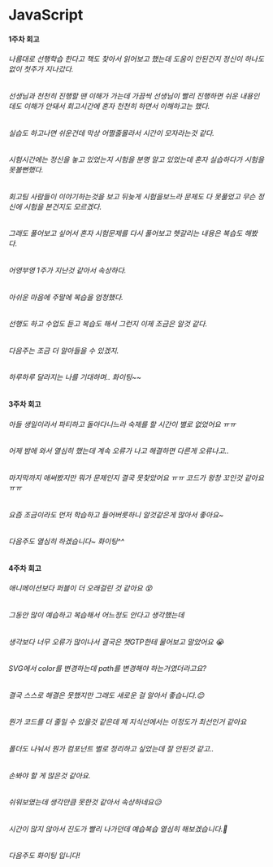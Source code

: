 # JavaScript

#### 1주차 회고

###### 나름대로 선행학습 한다고 책도 찾아서 읽어보고 했는데 도움이 안된건지 정신이 하나도 없이 첫주가 지나갔다.
###### 선생님과 천천히 진행할 땐 이해가 가는데 가끔씩 선생님이 빨리 진행하면 쉬운 내용인데도 이해가 안돼서 회고시간에 혼자 천천히 하면서 이해하고는 했다.
###### 실습도 하고나면 쉬운건데 막상 어쩔줄몰라서 시간이 모자라는것 같다.
###### 시험시간에는 정신을 놓고 있었는지 시험을 분명 알고 있었는데 혼자 실습하다가 시험을 못볼뻔했다.
###### 회고팀 사람들이 이야기하는것을 보고 뒤늦게 시험을보느라 문제도 다 못풀었고 무슨 정신에 시험을 본건지도 모르겠다.
###### 그래도 풀어보고 싶어서 혼자 시험문제를 다시 풀어보고 헷갈리는 내용은 복습도 해봤다.
###### 어영부영 1주가 지난것 같아서 속상하다.
###### 아쉬운 마음에 주말에 복습을 엄청했다.
###### 선행도 하고 수업도 듣고 복습도 해서 그런지 이제 조금은 알것 같다.
###### 다음주는 조금 더 알아들을 수 있겠지.
###### 하루하루 달라지는 나를 기대하며.. 화이팅~~


#### 3주차 회고

###### 아들 생일이라서 파티하고 돌아다니느라 숙제를 할 시간이 별로 없었어요 ㅠㅠ
###### 어제 밤에 와서 열심히 했는데 계속 오류가 나고 해결하면 다른게 오류나고.. 
###### 마지막까지 애써봤지만 뭐가 문제인지 결국 못찾았어요 ㅠㅠ 코드가 왕창 꼬인것 같아요 ㅠㅠ
###### 요즘 조금이라도 먼저 학습하고 들어버릇하니 알것같은게 많아서 좋아요~
###### 다음주도 열심히 하겠습니다~ 화이팅^^


#### 4주차 회고

###### 애니메이션보다 퍼블이 더 오래걸린 것 같아요 😵
###### 그동안 많이 예습하고 복습해서 어느정도 안다고 생각했는데
###### 생각보다 너무 오류가 많이나서 결국은 챗GTP한테 물어보고 말았어요 😭
###### SVG에서 color를 변경하는데 path를 변경해야 하는거였더라고요?
###### 결국 스스로 해결은 못했지만 그래도 새로운 걸 알아서 좋습니다.😊
###### 뭔가 코드를 더 줄일 수 있을것 같은데 제 지식선에서는 이정도가 최선인거 같아요
###### 폴더도 나눠서 뭔가 컴포넌트 별로 정리하고 싶었는데 잘 안된것 같고..
###### 손봐야 할 게 많은것 같아요.
###### 쉬워보였는데 생각만큼 못한것 같아서 속상하네요😥
###### 시간이 많지 않아서 진도가 빨리 나가던데 예습복습 열심히 해보겠습니다.💪
###### 다음주도 화이팅 입니다!